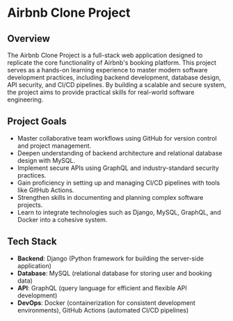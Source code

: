 # Airbnb Clone Project

## Overview
The Airbnb Clone Project is a full-stack web application designed to replicate the core functionality of Airbnb's booking platform. This project serves as a hands-on learning experience to master modern software development practices, including backend development, database design, API security, and CI/CD pipelines. By building a scalable and secure system, the project aims to provide practical skills for real-world software engineering.

## Project Goals
- Master collaborative team workflows using GitHub for version control and project management.
- Deepen understanding of backend architecture and relational database design with MySQL.
- Implement secure APIs using GraphQL and industry-standard security practices.
- Gain proficiency in setting up and managing CI/CD pipelines with tools like GitHub Actions.
- Strengthen skills in documenting and planning complex software projects.
- Learn to integrate technologies such as Django, MySQL, GraphQL, and Docker into a cohesive system.

## Tech Stack
- **Backend**: Django (Python framework for building the server-side application)
- **Database**: MySQL (relational database for storing user and booking data)
- **API**: GraphQL (query language for efficient and flexible API development)
- **DevOps**: Docker (containerization for consistent development environments), GitHub Actions (automated CI/CD pipelines)
